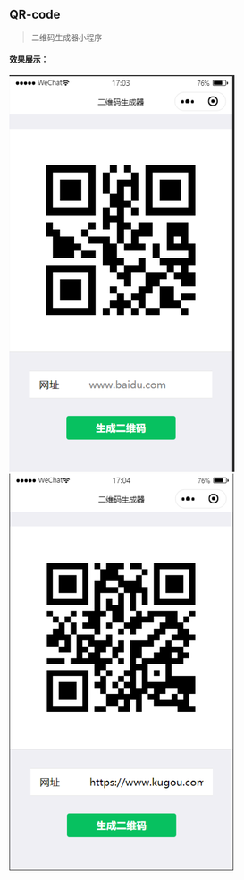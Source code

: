 ## QR-code
> 二维码生成器小程序

#### 效果展示：
![image](https://raw.githubusercontent.com/boleming/QR-code/master/imgs/QR-code1.png)
![image](https://raw.githubusercontent.com/boleming/QR-code/master/imgs/QR-code2.png)
